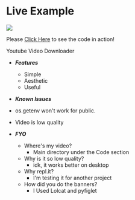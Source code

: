 # Live Example
![](https://storage.googleapis.com/replit/images/1614208150307_26ee342155d1a9ac0737df369f924a9d.png)


Please [Click Here](https://Interactive-Particles.simer00.repl.co) to see the code in action!

Youtube Video Downloader
* __*Features*__
  * Simple
  * Aesthetic
  * Useful
 
* __*Known Issues*__
* os.getenv won't work for public.
* Video is low quality

* __*FYO*__
  * Where's my video?
    * Main directory under the Code section
  * Why is it so low quality?
    * idk, it works better on desktop
  * Why repl.it?
    * I'm testing it for another project
  * How did you do the banners?
    * I Used Lolcat and pyfiglet
